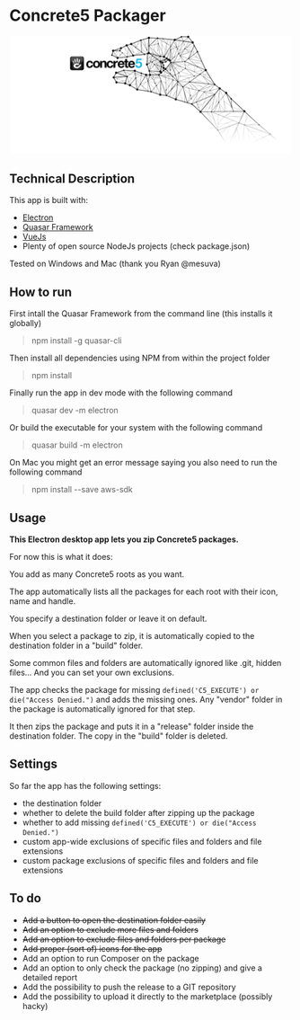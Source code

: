 # Concrete5 Packager
![Concrete5 Packager](/src/assets/concrete5-packager-logo-full.svg "Concrete5 Packager")
## Technical Description
This app is built with:

- [Electron](https://electronjs.org/ "Electron.org")
- [Quasar Framework](https://quasar-framework.org/ "Quasar Framework")
- [VueJs](https://vuejs.org/ "VueJs")
- Plenty of open source NodeJs projects (check package.json)

Tested on Windows and Mac (thank you Ryan @mesuva)

## How to run
First intall the Quasar Framework from the command line (this installs it globally)
> npm install -g quasar-cli

Then install all dependencies using NPM from within the project folder
> npm install

Finally run the app in dev mode with the following command
> quasar dev -m electron

Or build the executable for your system with the following command
> quasar build -m electron

On Mac you might get an error message saying you also need to run the following command
> npm install --save aws-sdk

## Usage

**This Electron desktop app lets you zip Concrete5 packages.**

For now this is what it does:

You add as many Concrete5 roots as you want.

The app automatically lists all the packages for each root with their icon, name and handle.

You specify a destination folder or leave it on default.

When you select a package to zip, it is automatically copied to the destination folder in a "build" folder.

Some common files and folders are automatically ignored like .git, hidden files... And you can set your own exclusions.

The app checks the package for missing `defined('C5_EXECUTE') or die("Access Denied.")` and adds the missing ones. Any "vendor" folder in the package is automatically ignored for that step.

It then zips the package and puts it in a "release" folder inside the destination folder. The copy in the "build" folder is deleted.

## Settings
So far the app has the following settings:

- the destination folder
- whether to delete the build folder after zipping up the package
- whether to add missing `defined('C5_EXECUTE') or die("Access Denied.")`
- custom app-wide exclusions of specific files and folders and file extensions
- custom package exclusions of specific files and folders and file extensions

## To do
- ~~Add a button to open the destination folder easily~~
- ~~Add an option to exclude more files and folders~~
- ~~Add an option to exclude files and folders per package~~
- ~~Add proper (sort of) icons for the app~~
- Add an option to run Composer on the package
- Add an option to only check the package (no zipping) and give a detailed report
- Add the possibility to push the release to a GIT repository
- Add the possibility to upload it directly to the marketplace (possibly hacky)
